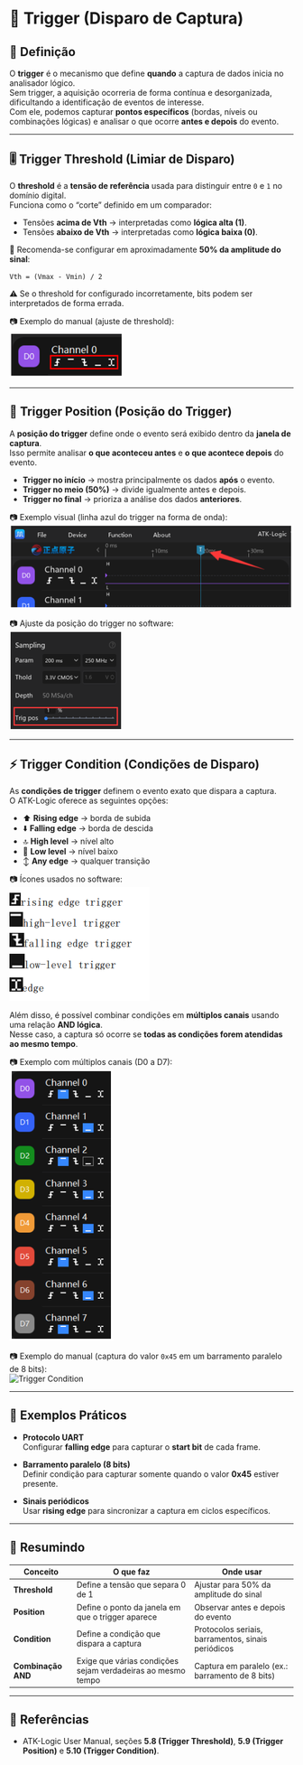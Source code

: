 # 🎯 Trigger (Disparo de Captura)

## 📌 Definição
O **trigger** é o mecanismo que define **quando** a captura de dados inicia no analisador lógico.  
Sem trigger, a aquisição ocorreria de forma contínua e desorganizada, dificultando a identificação de eventos de interesse.  
Com ele, podemos capturar **pontos específicos** (bordas, níveis ou combinações lógicas) e analisar o que ocorre **antes e depois** do evento.

---

## 🎚️ Trigger Threshold (Limiar de Disparo)

O **threshold** é a **tensão de referência** usada para distinguir entre `0` e `1` no domínio digital.  
Funciona como o “corte” definido em um comparador:

- Tensões **acima de Vth** → interpretadas como **lógica alta (1)**.  
- Tensões **abaixo de Vth** → interpretadas como **lógica baixa (0)**.  

🔹 Recomenda-se configurar em aproximadamente **50% da amplitude do sinal**:


```
Vth = (Vmax - Vmin) / 2
```


⚠️ Se o threshold for configurado incorretamente, bits podem ser interpretados de forma errada.  

📷 Exemplo do manual (ajuste de threshold):  
![Trigger Threshold](../assets/trigger_icons_channel0.png)

---

## 📍 Trigger Position (Posição do Trigger)

A **posição do trigger** define onde o evento será exibido dentro da **janela de captura**.  
Isso permite analisar **o que aconteceu antes** e **o que acontece depois** do evento.

- **Trigger no início** → mostra principalmente os dados **após** o evento.  
- **Trigger no meio (50%)** → divide igualmente antes e depois.  
- **Trigger no final** → prioriza a análise dos dados **anteriores**.  

📷 Exemplo visual (linha azul do trigger na forma de onda):  
![Trigger Position Waveform](../assets/trigger_position_waveform.png)

📷 Ajuste da posição do trigger no software:  
![Trigger Position Slider](../assets/trigger_position_slider.png)

---

## ⚡ Trigger Condition (Condições de Disparo)

As **condições de trigger** definem o evento exato que dispara a captura.  
O ATK-Logic oferece as seguintes opções:

- ⬆️ **Rising edge** → borda de subida  
- ⬇️ **Falling edge** → borda de descida  
- 🔝 **High level** → nível alto  
- 🔻 **Low level** → nível baixo  
- ↕️ **Any edge** → qualquer transição  

📷 Ícones usados no software:  
![Trigger Icons Legend](../assets/trigger_icons_legend.png)

Além disso, é possível combinar condições em **múltiplos canais** usando uma relação **AND lógica**.  
Nesse caso, a captura só ocorre se **todas as condições forem atendidas ao mesmo tempo**.  

📷 Exemplo com múltiplos canais (D0 a D7):  
![Trigger Multi Channels](../assets/trigger_multi_channels.png)

📷 Exemplo do manual (captura do valor `0x45` em um barramento paralelo de 8 bits):  
![Trigger Condition](../assets/trigger_condition.png)

---

## 📝 Exemplos Práticos

- **Protocolo UART**  
  Configurar **falling edge** para capturar o **start bit** de cada frame.  

- **Barramento paralelo (8 bits)**  
  Definir condição para capturar somente quando o valor **0x45** estiver presente.  

- **Sinais periódicos**  
  Usar **rising edge** para sincronizar a captura em ciclos específicos.  

---

## 🧩 Resumindo

| Conceito             | O que faz                                                                 | Onde usar                                           |
|-----------------------|---------------------------------------------------------------------------|-----------------------------------------------------|
| **Threshold**         | Define a tensão que separa 0 de 1                                         | Ajustar para 50% da amplitude do sinal              |
| **Position**          | Define o ponto da janela em que o trigger aparece                        | Observar antes e depois do evento                   |
| **Condition**         | Define a condição que dispara a captura                                  | Protocolos seriais, barramentos, sinais periódicos  |
| **Combinação AND**    | Exige que várias condições sejam verdadeiras ao mesmo tempo              | Captura em paralelo (ex.: barramento de 8 bits)     |

---

## 📖 Referências
- ATK-Logic User Manual, seções **5.8 (Trigger Threshold)**, **5.9 (Trigger Position)** e **5.10 (Trigger Condition)**.
